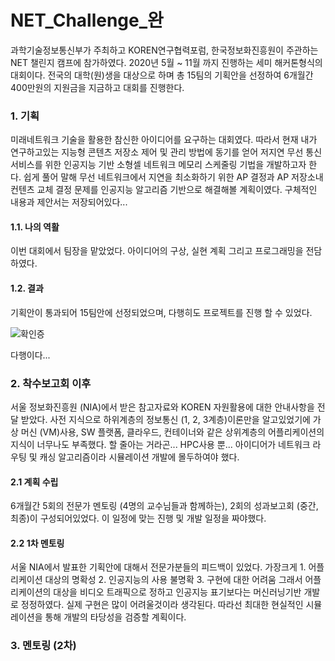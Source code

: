 # NET_Challenge_완
과학기술정보통신부가 주최하고 KOREN연구협력포럼, 한국정보화진흥원이 주관하는 NET 챌린지 캠프에 참가하였다.
2020년 5월 ~ 11월 까지 진행하는 세미 해커톤형식의 대회이다.
전국의 대학(원)생을 대상으로 하며 총 15팀의 기획안을 선정하여 6개월간 400만원의 지원금을 지금하고 대회를 진행한다.

### 1. 기획
미래네트워크 기술을 활용한 참신한 아이디어를 요구하는 대회였다. 
따라서 현재 내가 연구하고있는 지능형 콘텐츠 저장소 제어 및 관리 방법에 동기를 얻어 저지연 무선 통신 서비스를 위한 인공지능 기반 소형셀 네트워크 메모리 스케줄링 기법을 개발하고자 한다.
쉽게 풀어 말해 무선 네트워크에서 지연을 최소화하기 위한 AP 결정과 AP 저장소내 컨텐츠 교체 결정 문제를 인공지능 알고리즘 기반으로 해결해볼 계획이였다.
구체적인 내용과 제안서는 저장되어있다...

#### 1.1. 나의 역활
이번 대회에서 팀장을 맡았었다. 아이디어의 구상, 실현 계획 그리고 프로그래밍을 전담하였다.

#### 1.2. 결과
기획안이 통과되어 15팀안에 선정되었으며, 다행히도 프로젝트를 진행 할 수 있었다. 

![확인증](https://user-images.githubusercontent.com/44052428/114502593-fec73f00-9c66-11eb-8076-79297992145c.png)

다행이다...

### 2. 착수보고회 이후
서울 정보화진흥원 (NIA)에서 받은 참고자료와 KOREN 자원활용에 대한 안내사항을 전달 받았다.
사전 지식으로 하위계층의 정보통신 (1, 2, 3계층)이론만을 알고있었기에 가상 머신 (VM)사용, SW 플랫폼, 클라우드, 컨테이너와 같은 상위계층의 어플리케이션의 지식이 너무나도 부족했다.
할 줄아는 거라곤... HPC사용 뿐...
아이디어가 네트워크 라우팅 및 캐싱 알고리즘이라 시뮬레이션 개발에 몰두하여야 했다.

#### 2.1 계획 수립
6개월간 5회의 전문가 멘토링 (4명의 교수님들과 함께하는), 2회의 성과보고회 (중간, 최종)이 구성되어있었다.
이 일정에 맞는 진행 및 개발 일정을 짜야했다.

#### 2.2 1차 멘토링
서울 NIA에서 발표한 기획안에 대해서 전문가분들의 피드백이 있었다. 
가장크게 1. 어플리케이션 대상의 명확성 2. 인공지능의 사용 불명확 3. 구현에 대한 어려움
그래서 어플리케이션의 대상을 비디오 트래픽으로 정하고 인공지능 표기보다는 머신러닝기반 개발로 정정하였다.
실제 구현은 많이 어려울것이라 생각된다. 따라선 최대한 현실적인 시뮬레이션을 통해 개발의 타당성을 검증할 계획이다.

### 3. 멘토링 (2차)
